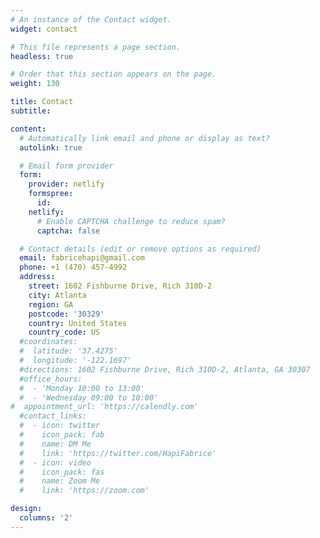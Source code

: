```yaml
---
# An instance of the Contact widget.
widget: contact

# This file represents a page section.
headless: true

# Order that this section appears on the page.
weight: 130

title: Contact
subtitle:

content:
  # Automatically link email and phone or display as text?
  autolink: true

  # Email form provider
  form:
    provider: netlify
    formspree:
      id:
    netlify:
      # Enable CAPTCHA challenge to reduce spam?
      captcha: false

  # Contact details (edit or remove options as required)
  email: fabricehapi@gmail.com
  phone: +1 (470) 457-4992
  address:
    street: 1602 Fishburne Drive, Rich 310D-2
    city: Atlanta
    region: GA
    postcode: '30329'
    country: United States
    country_code: US
  #coordinates:
  #  latitude: '37.4275'
  #  longitude: '-122.1697'
  #directions: 1602 Fishburne Drive, Rich 310D-2, Atlanta, GA 30307
  #office_hours:
  #  - 'Monday 10:00 to 13:00'
  #  - 'Wednesday 09:00 to 10:00'
#  appointment_url: 'https://calendly.com'
  #contact_links:
  #  - icon: twitter
  #    icon_pack: fab
  #    name: DM Me
  #    link: 'https://twitter.com/HapiFabrice'
  #  - icon: video
  #    icon_pack: fas
  #    name: Zoom Me
  #    link: 'https://zoom.com'

design:
  columns: '2'
---
```

